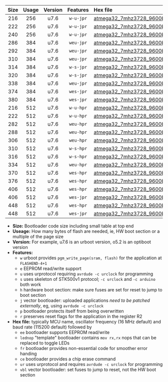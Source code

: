 |Size|Usage|Version|Features|Hex file|
|:-:|:-:|:-:|:-:|:--|
|216|256|u7.6|`w-u-jpr`|[atmega32_7mhz3728_9600bps_ur_vbl.hex](https://raw.githubusercontent.com/stefanrueger/urboot/main/atmega32_7mhz3728_9600bps_ur_vbl.hex)|
|222|256|u7.6|`w-u-jpr`|[atmega32_7mhz3728_9600bps_lednop_ur_vbl.hex](https://raw.githubusercontent.com/stefanrueger/urboot/main/atmega32_7mhz3728_9600bps_lednop_ur_vbl.hex)|
|240|256|u7.6|`w-u-jpr`|[atmega32_7mhz3728_9600bps_lednop_fr_ur_vbl.hex](https://raw.githubusercontent.com/stefanrueger/urboot/main/atmega32_7mhz3728_9600bps_lednop_fr_ur_vbl.hex)|
|286|384|u7.6|`weu-jpr`|[atmega32_7mhz3728_9600bps_ee_ur_vbl.hex](https://raw.githubusercontent.com/stefanrueger/urboot/main/atmega32_7mhz3728_9600bps_ee_ur_vbl.hex)|
|292|384|u7.6|`weu-jpr`|[atmega32_7mhz3728_9600bps_ee_lednop_ur_vbl.hex](https://raw.githubusercontent.com/stefanrueger/urboot/main/atmega32_7mhz3728_9600bps_ee_lednop_ur_vbl.hex)|
|310|384|u7.6|`weu-jpr`|[atmega32_7mhz3728_9600bps_ee_lednop_fr_ur_vbl.hex](https://raw.githubusercontent.com/stefanrueger/urboot/main/atmega32_7mhz3728_9600bps_ee_lednop_fr_ur_vbl.hex)|
|314|384|u7.6|`w-s-jpr`|[atmega32_7mhz3728_9600bps_vbl.hex](https://raw.githubusercontent.com/stefanrueger/urboot/main/atmega32_7mhz3728_9600bps_vbl.hex)|
|320|384|u7.6|`w-s-jpr`|[atmega32_7mhz3728_9600bps_lednop_vbl.hex](https://raw.githubusercontent.com/stefanrueger/urboot/main/atmega32_7mhz3728_9600bps_lednop_vbl.hex)|
|338|384|u7.6|`weu-jpr`|[atmega32_7mhz3728_9600bps_ee_lednop_fr_ce_ur_vbl.hex](https://raw.githubusercontent.com/stefanrueger/urboot/main/atmega32_7mhz3728_9600bps_ee_lednop_fr_ce_ur_vbl.hex)|
|374|384|u7.6|`wes-jpr`|[atmega32_7mhz3728_9600bps_ee_vbl.hex](https://raw.githubusercontent.com/stefanrueger/urboot/main/atmega32_7mhz3728_9600bps_ee_vbl.hex)|
|380|384|u7.6|`wes-jpr`|[atmega32_7mhz3728_9600bps_ee_lednop_vbl.hex](https://raw.githubusercontent.com/stefanrueger/urboot/main/atmega32_7mhz3728_9600bps_ee_lednop_vbl.hex)|
|216|512|u7.6|`w-u-hpr`|[atmega32_7mhz3728_9600bps_ur.hex](https://raw.githubusercontent.com/stefanrueger/urboot/main/atmega32_7mhz3728_9600bps_ur.hex)|
|222|512|u7.6|`w-u-hpr`|[atmega32_7mhz3728_9600bps_lednop_ur.hex](https://raw.githubusercontent.com/stefanrueger/urboot/main/atmega32_7mhz3728_9600bps_lednop_ur.hex)|
|282|512|u7.6|`weu-hpr`|[atmega32_7mhz3728_9600bps_ee_ur.hex](https://raw.githubusercontent.com/stefanrueger/urboot/main/atmega32_7mhz3728_9600bps_ee_ur.hex)|
|288|512|u7.6|`weu-hpr`|[atmega32_7mhz3728_9600bps_ee_lednop_ur.hex](https://raw.githubusercontent.com/stefanrueger/urboot/main/atmega32_7mhz3728_9600bps_ee_lednop_ur.hex)|
|306|512|u7.6|`weu-hpr`|[atmega32_7mhz3728_9600bps_ee_lednop_fr_ur.hex](https://raw.githubusercontent.com/stefanrueger/urboot/main/atmega32_7mhz3728_9600bps_ee_lednop_fr_ur.hex)|
|310|512|u7.6|`w-s-hpr`|[atmega32_7mhz3728_9600bps.hex](https://raw.githubusercontent.com/stefanrueger/urboot/main/atmega32_7mhz3728_9600bps.hex)|
|316|512|u7.6|`w-s-hpr`|[atmega32_7mhz3728_9600bps_lednop.hex](https://raw.githubusercontent.com/stefanrueger/urboot/main/atmega32_7mhz3728_9600bps_lednop.hex)|
|334|512|u7.6|`weu-hpr`|[atmega32_7mhz3728_9600bps_ee_lednop_fr_ce_ur.hex](https://raw.githubusercontent.com/stefanrueger/urboot/main/atmega32_7mhz3728_9600bps_ee_lednop_fr_ce_ur.hex)|
|370|512|u7.6|`wes-hpr`|[atmega32_7mhz3728_9600bps_ee.hex](https://raw.githubusercontent.com/stefanrueger/urboot/main/atmega32_7mhz3728_9600bps_ee.hex)|
|376|512|u7.6|`wes-hpr`|[atmega32_7mhz3728_9600bps_ee_lednop.hex](https://raw.githubusercontent.com/stefanrueger/urboot/main/atmega32_7mhz3728_9600bps_ee_lednop.hex)|
|406|512|u7.6|`wes-hpr`|[atmega32_7mhz3728_9600bps_ee_lednop_fr.hex](https://raw.githubusercontent.com/stefanrueger/urboot/main/atmega32_7mhz3728_9600bps_ee_lednop_fr.hex)|
|406|512|u7.6|`wes-jpr`|[atmega32_7mhz3728_9600bps_ee_lednop_fr_vbl.hex](https://raw.githubusercontent.com/stefanrueger/urboot/main/atmega32_7mhz3728_9600bps_ee_lednop_fr_vbl.hex)|
|448|512|u7.6|`wes-hpr`|[atmega32_7mhz3728_9600bps_ee_lednop_fr_ce.hex](https://raw.githubusercontent.com/stefanrueger/urboot/main/atmega32_7mhz3728_9600bps_ee_lednop_fr_ce.hex)|
|448|512|u7.6|`wes-jpr`|[atmega32_7mhz3728_9600bps_ee_lednop_fr_ce_vbl.hex](https://raw.githubusercontent.com/stefanrueger/urboot/main/atmega32_7mhz3728_9600bps_ee_lednop_fr_ce_vbl.hex)|

- **Size:** Bootloader code size including small table at top end
- **Useage:** How many bytes of flash are needed, ie, HW boot section or a multiple of the page size
- **Version:** For example, u7.6 is an urboot version, o5.2 is an optiboot version
- **Features:**
  + `w` urboot provides `pgm_write_page(sram, flash)` for the application at `FLASHEND-4+1`
  + `e` EEPROM read/write support
  + `u` uses urprotocol requiring `avrdude -c urclock` for programming
  + `s` uses skeleton of STK500v1 protocol; `-c urclock` and `-c arduino` both work
  + `h` hardware boot section: make sure fuses are set for reset to jump to boot section
  + `j` vector bootloader: uploaded applications *need to be patched externally*, eg, using `avrdude -c urclock`
  + `p` bootloader protects itself from being overwritten
  + `r` preserves reset flags for the application in the register R2
- **Hex file:** typically MCU name, oscillator frequency (16 MHz default) and baud rate (115200 default) followed by
  + `ee` bootloader supports EEPROM read/write
  + `lednop` "template" bootloader contains `mov rx,rx` nops that can be replaced to toggle LEDs
  + `fr` bootloader provides non-essential code for smoother error handing
  + `ce` bootloader provides a chip erase command
  + `ur` uses urprotocol and requires `avrdude -c urclock` for programming
  + `vbl` vector bootloader: set fuses to jump to reset, not the HW boot section
